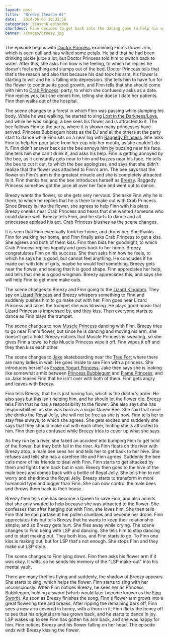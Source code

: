 ```yaml
---
layout: post
title:  "Breezy (Season 6)"
date:   2014-06-05 10:33:56
categories: season6 episodes
shortdesc: Finn decides to get back into the dating game to help his wilting arm flower.
banner: /images/breezy.jpg
---
```

The episode begins with [Doctor Princess](http://adventuretime.wikia.com/wiki/Doctor_Princess) examining Finn's flower arm, which is seen dull and has wilted some petals. He said that he had been drinking pickle juice a lot, but Doctor Princess told him to switch back to water.<!--more--> After this, she asks him how is he feeling, to which he replies he doesn't feel anything and slumps out of the bed. Doctor Princess tells that that's the reason and also that because his dad took his arm, his flower is starting to wilt and he is falling into depression. She tells him to have fun for the flower to continue its good growth, and Finn tells that she should come with him to [Crab Princess](http://adventuretime.wikia.com/wiki/Crab_Princess)' party, to which she confusedly asks as a date. Finn replies yes, but she denies him, telling she doesn't date her patients. Finn then walks out of the hospital.

The scene changes to a forest in which Finn was passing while slumping his body. While he was walking, he started to sing [Lost in the Darkness/Love](http://adventuretime.wikia.com/wiki/Lost_in_the_Darkness/Love), and while he was singing, a bee sees his flower and is attracted to it. The bee follows Finn to the party, where it is shown many princesses have arrived. Princess Bubblegum hosts as the DJ and all the others at the party start to dance while Finn sits on a near log with [Raggedy Princess](http://adventuretime.wikia.com/wiki/Raggedy_Princess). She asks Finn to help her pour juice from her cup into her mouth, as she couldn't do it. Finn didn't answer back as the bee annoys him by buzzing near his face. She tells him she can't drink it, and asks his help. Finn is getting annoyed by the bee, as it constantly gets near to him and buzzes near his face. He tells the bee to cut it out, to which the bee apologizes, and says that she didn't realize that the flower was attached to Finn's arm. The bee says that the flower on Finn's arm is the greatest miracle and she is completely attracted to it. Finn thanks her, and the bee introduces herself as [Breezy](http://adventuretime.wikia.com/wiki/Breezy_(character)). Raggedy Princess somehow got the juice all over her face and went out to dance.

Breezy wants the flower, so she gets very nervous. She asks Finn why he is there, to which he replies that he is there to make out with Crab Princess. Since Breezy is into the flower, she agrees to help Finn with his plans. Breezy sneaks near Crab Princess and hears that she wanted someone who could dance well. Breezy tells Finn, and he starts to dance and all princesses applaud his act. Crab Princess blushes as the scene changes.

It is seen that Finn eventually took her home, and drops her. She thanks Finn for walking her home, and Finn finally asks Crab Princess to get a kiss. She agrees and both of them kiss. Finn then bids her goodnight, to which Crab Princess replies happily and goes back to her home. Breezy congratulates Finn on his success. She then asks him how he feels, to which he says he is good, but cannot feel anything. He concludes if he made out with lots of girls, maybe he would feel something. Breezy gets near the flower, and seeing that it is good shape. Finn appreciates her help, and tells that she is a good wingman. Breezy appreciates this, and says she will help Finn to get more make outs.

The scene changes to Breezy and Finn going to the [Lizard Kingdom](http://adventuretime.wikia.com/wiki/Lizard_Kingdom). They spy on [Lizard Princess](http://adventuretime.wikia.com/wiki/Lizard_Princess) and Breezy whispers something to Finn and suddenly pushes him to go make out with her. Finn goes near Lizard Princess and takes the trumpet she was blowing. He plays good music that Lizard Princess is impressed by, and they kiss. Then everyone starts to dance as Finn plays the trumpet.

The scene changes to now [Muscle Princess](http://adventuretime.wikia.com/wiki/Muscle_Princess) dancing with Finn. Breezy tries to go near Finn's flower, but since he is dancing and moving his arm, she doesn't get a hold. Breezy notices that Muscle Princess is sweating, so she gives Finn a towel to help Muscle Princess wipe it off. Finn wipes it off and they then kiss each other.

The scene changes to [Jake](http://adventuretime.wikia.com/wiki/Jake) skateboarding near the [Tree Fort](http://adventuretime.wikia.com/wiki/Tree_Fort) where there are many ladies in wait. He goes inside to see Finn with a princess. She introduces herself as [Frozen Yogurt Princess](http://adventuretime.wikia.com/wiki/Frozen_Yogurt_Princess). Jake then says she is looking like somewhat a mix between [Princess Bubblegum](http://adventuretime.wikia.com/wiki/Princess_Bubblegum) and [Flame Princess](http://adventuretime.wikia.com/wiki/Flame_Princess), and so Jake teases Finn that he isn't over with both of them. Finn gets angry and leaves with Breezy.

Finn tells Breezy, that he is just having fun, which is the doctor's order. He also says but this isn't helping him, and he should let the flower die. Breezy tells Finn that he has a responsibility to the flower. She also says she has responsibilities, as she was born as a virgin Queen Bee. She said that once she drinks the Royal Jelly, she will not be free as she is now. Finn tells her to stay free always, to which she agrees. She gets excited and suddenly she says that they should make out with each other, hinting she is attracted to him. Finn then gets confused while Breezy tries to cover up what she says.

As they run by a river, she faked an accident into bumping Finn to get hold of the flower, but they both fall in the river. As Finn floats on the river with Breezy atop, a male bee sees her and tells her to get back to her hive. She refuses and tells she has a carefree life and Finn agrees. Suddenly the bee calls more of his friends to deal with Finn. Finn starts to get attacked by them and fights them back but in vain. Breezy then goes to the hive of the male bees and comes back with a bottle of Royal Jelly. She tells him to not worry and she drinks the Royal Jelly. Breezy starts to transform in more humanoid type and bigger than Finn. She can now control the male bees and throws them back to their house.

Breezy then tells she has become a Queen to save Finn, and also admits that she only wanted to help because she was attracted to the flower. She confesses that after hanging out with Finn, she loves him. She then tells Finn that he can partake at her pollen crumbles and become her drone. Finn appreciates this but tells Breezy that he wants to keep their relationship simple, and so Breezy gets hurt. She flies away while crying. The scene changes to Finn being with LSP and dancing. She tells him to stop dancing and to start making out. They both kiss, and Finn starts to go. To Finn one kiss is making out, but for LSP that's not enough. She stops Finn and they make out LSP style.

The scene changes to Finn lying down. Finn then asks his flower arm if it was okay. It wilts, so he sends his memory of the "LSP make-out" into his mental vault.

There are many fireflies flying and suddenly, the shadow of Breezy appears. She starts to sing, which helps the flower. Finn starts to sing with her unconsciously. When Finn notices Breezy, he sees her as Princess Bubblegum, holding a sword (which would later become known as the [Finn Sword](http://adventuretime.wikia.com/wiki/Finn_Sword)). As soon as Breezy finishes the song, Finn's flower arm grows into a great flowering tree and breaks. After ripping the remaining bark off, Finn sees a new arm covered in honey, with a thorn in it. Finn flicks the honey off to see that his original arm has grown back, and he starts to dance in joy. LSP wakes up to see Finn has gotten his arm back, and she was happy for him. Finn notices Breezy and his flower falling on her head. The episode ends with Breezy kissing the flower.